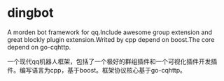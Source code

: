 # dingbot

A morden bot framework for qq.Include awesome group extension and great blockly plugin extension.Writed by cpp depend on boost.The core depend on go-cqhttp.

一个现代qq机器人框架，包括了一个极好的群组插件和一个可视化插件开发插件。编写语言为cpp，基于boost。框架协议核心基于go-cqhttp。
